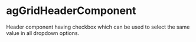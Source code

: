 # agGridHeaderComponent
Header component having checkbox which can be used to select the same value in all dropdown options.
